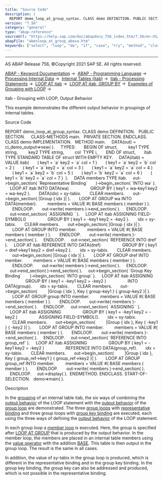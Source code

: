 ```yaml
---
title: "Source Code"
description: |
  REPORT demo_loop_at_group_syntax. CLASS demo DEFINITION. PUBLIC SECTION. CLASS-METHODS main. PRIVATE SECTION. ENDCLASS. CLASS demo IMPLEMENTATION. METHOD main. DATA(out) = cl_demo_output=>new( ). TYPES: BEGIN OF struct, key1 TYPE string, key2 TYPE string, col  TYPE i, END OF struct, itab TYPE
version: "7.56"
category: "general"
type: "abap-reference"
sourceUrl: "https://help.sap.com/doc/abapdocu_756_index_htm/7.56/en-US/abenloop_at_group_abexa.htm"
abapFile: "abenloop_at_group_abexa.htm"
keywords: ["select", "loop", "do", "if", "case", "try", "method", "class", "data", "types", "internal-table", "abenloop", "group", "abexa"]
---
```


* * *

AS ABAP Release 756, ©Copyright 2021 SAP SE. All rights reserved.

[ABAP - Keyword Documentation](https://help.sap.com/doc/abapdocu_756_index_htm/7.56/en-US/abenabap.htm) →  [ABAP - Programming Language](https://help.sap.com/doc/abapdocu_756_index_htm/7.56/en-US/abenabap_reference.htm) →  [Processing Internal Data](https://help.sap.com/doc/abapdocu_756_index_htm/7.56/en-US/abenabap_data_working.htm) →  [Internal Tables (itab)](https://help.sap.com/doc/abapdocu_756_index_htm/7.56/en-US/abenitab.htm) →  [itab - Processing Statements](https://help.sap.com/doc/abapdocu_756_index_htm/7.56/en-US/abentable_processing_statements.htm) →  [LOOP AT itab](https://help.sap.com/doc/abapdocu_756_index_htm/7.56/en-US/abaploop_at_itab_variants.htm) →  [LOOP AT itab, GROUP BY](https://help.sap.com/doc/abapdocu_756_index_htm/7.56/en-US/abaploop_at_itab_group_by.htm) →  [Examples of Grouping with LOOP](https://help.sap.com/doc/abapdocu_756_index_htm/7.56/en-US/abenloop_group_by_abexas.htm) → 

itab - Grouping with LOOP, Output Behavior

This example demonstrates the different output behavior in groupings of internal tables.

Source Code

REPORT demo\_loop\_at\_group\_syntax.
CLASS demo DEFINITION.
  PUBLIC SECTION.
    CLASS-METHODS main.
  PRIVATE SECTION.
ENDCLASS.
CLASS demo IMPLEMENTATION.
  METHOD main.
    DATA(out) = cl\_demo\_output=>new( ).
    TYPES:
      BEGIN OF struct,
        key1 TYPE string,
        key2 TYPE string,
        col  TYPE i,
      END OF struct,
      itab TYPE STANDARD TABLE OF struct WITH EMPTY KEY.
    DATA(itab) = VALUE itab(
      ( key1 = \`a\` key2 = \`a\` col = 1 )
      ( key1 = \`a\` key2 = \`b\` col = 2 )
      ( key1 = \`a\` key2 = \`a\` col = 3 )
      ( key1 = \`a\` key2 = \`a\` col = 4 )
      ( key1 = \`a\` key2 = \`b\` col = 5 )
      ( key1 = \`b\` key2 = \`a\` col = 6 )
      ( key1 = \`b\` key2 = \`a\` col = 7 )  ).
    DATA members TYPE itab.
    out->begin\_section( \`Representative Binding\`
      )->begin\_section( \`INTO wa\` ).
    LOOP AT itab INTO DATA(wa)
                 GROUP BY ( key1 = wa-key1 key2 = wa-key2 ).
      DATA(idx) = sy-tabix.
      CLEAR members.
      out->begin\_section( |Group { idx }| ).
      LOOP AT GROUP wa INTO DATA(member).
        members = VALUE #( BASE members ( member ) ).
      ENDLOOP.
      out->write( members )->end\_section( ).
    ENDLOOP.
    out->next\_section( \`ASSIGNING <fs>\` ).
    LOOP AT itab ASSIGNING FIELD-SYMBOL(<fs>)
                 GROUP BY ( key1 = <fs>-key1 key2 = <fs>-key2 ).
      idx = sy-tabix.
      CLEAR members.
      out->begin\_section( |Group { idx }| ).
      LOOP AT GROUP <fs> INTO member.
        members = VALUE #( BASE members ( member ) ).
      ENDLOOP.
      out->write( members )->end\_section( ).
    ENDLOOP.
    out->next\_section( \`REFERENCE INTO dref\` ).
    LOOP AT itab REFERENCE INTO DATA(dref)
                 GROUP BY ( key1 = dref->key1 key2 = dref->key2 ).
      idx = sy-tabix.
      CLEAR members.
      out->begin\_section( |Group { idx }| ).
      LOOP AT GROUP dref INTO member.
        members = VALUE #( BASE members ( member ) ).
      ENDLOOP.
      out->write( members )->end\_section( ).
    ENDLOOP.
    out->end\_section( )->end\_section( ).
    out->begin\_section( \`Group Key Binding\`
      )->begin\_section( \`INTO group\` ).
    LOOP AT itab ASSIGNING <fs>
                 GROUP BY ( key1 = <fs>-key1 key2 = <fs>-key2 )
                 INTO DATA(group).
      idx = sy-tabix.
      CLEAR members.
      out->begin\_section(
        |Group { idx }, Key { group-key1 } { group-key2 }| ).
      LOOP AT GROUP group INTO member.
        members = VALUE #( BASE members ( member ) ).
      ENDLOOP.
      out->write( members )->end\_section( ).
    ENDLOOP.
    out->next\_section( \`ASSIGNING <group>\` ).
    LOOP AT itab ASSIGNING <fs>
                 GROUP BY ( key1 = <fs>-key1 key2 = <fs>-key2 )
                 ASSIGNING FIELD-SYMBOL(<group>).
      idx = sy-tabix.
      CLEAR members.
      out->begin\_section(
        |Group { idx }, Key { <group>-key1 } { <group>-key2 }| ).
      LOOP AT GROUP <group> INTO member.
        members = VALUE #( BASE members ( member ) ).
      ENDLOOP.
      out->write( members )->end\_section( ).
    ENDLOOP.
    out->next\_section( \`REFERENCE INTO group\_ref\` ).
    LOOP AT itab ASSIGNING <fs>
                 GROUP BY ( key1 = <fs>-key1 key2 = <fs>-key2 )
                 REFERENCE INTO DATA(group\_ref).
      idx = sy-tabix.
      CLEAR members.
      out->begin\_section(
        |Group { idx }, Key { group\_ref->key1 } { group\_ref->key2 }| ).
      LOOP AT GROUP group\_ref INTO member.
        members = VALUE #( BASE members ( member ) ).
      ENDLOOP.
      out->write( members )->end\_section( ).
    ENDLOOP.
    out->display( ).  ENDMETHOD.
ENDCLASS.
START-OF-SELECTION.
  demo=>main( ).

Description

In the [grouping](https://help.sap.com/doc/abapdocu_756_index_htm/7.56/en-US/abaploop_at_itab_group_by.htm) of an internal table itab, the six ways of combining the [output behavior](https://help.sap.com/doc/abapdocu_756_index_htm/7.56/en-US/abaploop_at_itab_result.htm) of the LOOP statement with the [output behavior](https://help.sap.com/doc/abapdocu_756_index_htm/7.56/en-US/abaploop_at_itab_group_by_binding.htm) of the [group loop](https://help.sap.com/doc/abapdocu_756_index_htm/7.56/en-US/abengroup_loop_glosry.htm "Glossary Entry") are demonstrated. The three [group loops](https://help.sap.com/doc/abapdocu_756_index_htm/7.56/en-US/abengroup_loop_glosry.htm "Glossary Entry") with [representative binding](https://help.sap.com/doc/abapdocu_756_index_htm/7.56/en-US/abaploop_at_itab_group_by_binding.htm) and three group loops with [group key binding](https://help.sap.com/doc/abapdocu_756_index_htm/7.56/en-US/abaploop_at_itab_group_by_binding.htm) are executed, each using the three ways of defining the [output behavior](https://help.sap.com/doc/abapdocu_756_index_htm/7.56/en-US/abaploop_at_itab_result.htm) of the LOOP statement.

In each group loop a [member loop](https://help.sap.com/doc/abapdocu_756_index_htm/7.56/en-US/abenmember_loop_glosry.htm "Glossary Entry") is executed. Here, the group is specified after [LOOP AT GROUP](https://help.sap.com/doc/abapdocu_756_index_htm/7.56/en-US/abaploop_at_group.htm) that is produced by the output behavior. In the member loop, the members are placed in an internal table members using the [value operator](https://help.sap.com/doc/abapdocu_756_index_htm/7.56/en-US/abenvalue_operator_glosry.htm "Glossary Entry") with the addition [BASE](https://help.sap.com/doc/abapdocu_756_index_htm/7.56/en-US/abenvalue_constructor_params_itab.htm). This table is then output in the group loop. The result is the same in all cases.

In addition, the value of sy-tabix in the group loop is produced, which is different in the representative binding and in the group key binding. In the group key binding, the group key can also be addressed and produced, which is not possible in the representative binding.